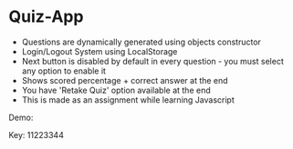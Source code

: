 # Quiz-App
* Questions are dynamically generated using objects constructor
* Login/Logout System using LocalStorage
* Next button is disabled by default in every question - you must select any option to enable it
* Shows scored percentage + correct answer at the end
* You have 'Retake Quiz' option available at the end
* This is made as an assignment while learning Javascript

Demo: 

Key: 11223344
